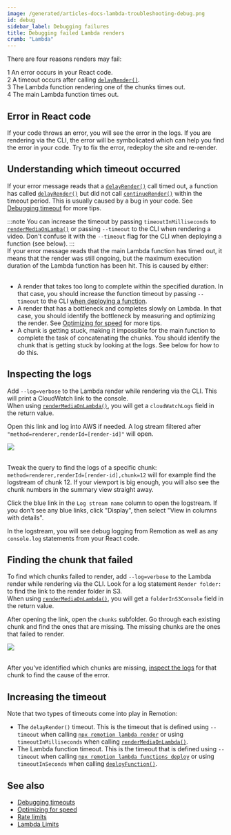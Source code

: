 ```yaml
---
image: /generated/articles-docs-lambda-troubleshooting-debug.png
id: debug
sidebar_label: Debugging failures
title: Debugging failed Lambda renders
crumb: "Lambda"
---
```


There are four reasons renders may fail:

<div><Step>1</Step> An error occurs in your React code. </div>
<div><Step>2</Step> A timeout occurs after calling <a href="/docs/delay-render"><code>delayRender()</code></a>.</div>
<div><Step>3</Step> The Lambda function rendering one of the chunks times out.</div>
<div><Step>4</Step> The main Lambda function times out. </div>

## Error in React code

If your code throws an error, you will see the error in the logs. If you are rendering via the CLI, the error will be symbolicated which can help you find the error in your code.
Try to fix the error, redeploy the site and re-render.

## Understanding which timeout occurred

If your error message reads that a [`delayRender()`](/docs/delay-render) call timed out, a function has called [`delayRender()`](/docs/delay-render) but did not call [`continueRender()`](/docs/delay-render) within the timeout period. This is usually caused by a bug in your code. See [Debugging timeout](/docs/timeout) for more tips.

:::note
You can increase the timeout by passing `timeoutInMilliseconds` to [`renderMediaOnLamba()`](/docs/lambda/rendermediaonlambda) or passing `--timeout` to the CLI when rendering a video. Don't confuse it with the `--timeout` flag for the CLI when deploying a function (see below).
:::
<br />
If your error message reads that the main Lambda function has timed out, it means that the render was still ongoing, but the maximum execution duration of the Lambda function has been hit. This is caused by either: <br/> <br/>

- A render that takes too long to complete within the specified duration. In that case, you should increase the function timeout by passing `--timeout` to the CLI [when deploying a function](/docs/lambda/cli/functions).
- A render that has a bottleneck and completes slowly on Lambda. In that case, you should identify the bottleneck by measuring and optimizing the render. See [Optimizing for speed](/docs/lambda/optimizing-speed) for more tips.
- A chunk is getting stuck, making it impossible for the main function to complete the task of concatenating the chunks. You should identify the chunk that is getting stuck by looking at the logs. See below for how to do this.

## Inspecting the logs

Add `--log=verbose` to the Lambda render while rendering via the CLI. This will print a CloudWatch link to the console.  
When using [`renderMediaOnLambda()`](/docs/lambda/rendermediaonlambda), you will get a `cloudWatchLogs` field in the return value.

Open this link and log into AWS if needed. A log stream filtered after `"method=renderer,renderId=[render-id]"` will open.

<img src="/img/cloudwatch.png" /> <br/><br/>

Tweak the query to find the logs of a specific chunk: `method=renderer,renderId=[render-id],chunk=12` will for example find the logstream of chunk 12. If your viewport is big enough, you will also see the chunk numbers in the summary view straight away.

Click the blue link in the `Log stream name` column to open the logstream. If you don't see any blue links, click "Display", then select "View in columns with details".

In the logstream, you will see debug logging from Remotion as well as any `console.log` statements from your React code.

## Finding the chunk that failed

To find which chunks failed to render, add `--log=verbose` to the Lambda render while rendering via the CLI. Look for a log statement `Render folder: ` to find the link to the render folder in S3.  
When using [`renderMediaOnLambda()`](/docs/lambda/rendermediaonlambda), you will get a `folderInS3Console` field in the return value.

After opening the link, open the `chunks` subfolder. Go through each existing chunk and find the ones that are missing. The missing chunks are the ones that failed to render.

<img src="/img/chunks.png" /> <br/><br/>

After you've identified which chunks are missing, [inspect the logs](#inspecting-the-logs) for that chunk to find the cause of the error.

## Increasing the timeout

Note that two types of timeouts come into play in Remotion:

- The `delayRender()` timeout. This is the timeout that is defined using `--timeout` when calling [`npx remotion lambda render`](/docs/lambda/cli/render) or using `timeoutInMilliseconds` when calling [`renderMediaOnLambda()`](/docs/lambda/rendermediaonlambda).
- The Lambda function timeout. This is the timeout that is defined using `--timeout` when calling [`npx remotion lambda functions deploy`](/docs/lambda/cli/functions) or using `timeoutInSeconds` when calling [`deployFunction()`](/docs/lambda/deployfunction).

## See also

- [Debugging timeouts](/docs/timeout)
- [Optimizing for speed](/docs/lambda/optimizing-cost)
- [Rate limits](/docs/lambda/troubleshooting/rate-limit)
- [Lambda Limits](/docs/lambda/limits)
